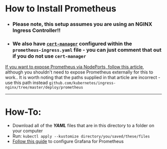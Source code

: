 # How to Install Prometheus

- ### Please note, this setup assumes you are using an NGINX Ingress Controller!! 
- ### We also have [`cert-manager`](https://github.com/jetstack/cert-manager) configured within the `prometheus-ingress.yaml` file - you can just comment that out if you do not use `cert-manager`

[If you want to expose Prometheus via NodePorts, follow this article](https://kubernetes.github.io/ingress-nginx/user-guide/monitoring/), although you shouldn't need to expose Prometheus externally for this to work.. It is worth noting that the paths supplied in that article are incorrect - use this path instead `github.com/kubernetes/ingress-nginx/tree/master/deploy/prometheus`

---

# How-To:

- Download all of the ***YAML*** files that are in this directory to a folder on your computer
- Run: `kubectl apply --kustomize directory/you/saved/these/files`
- [Follow this guide](https://github.com/oze4/digitalocean-kubernetes/blob/master/grafana) to configure Grafana for Prometheus
